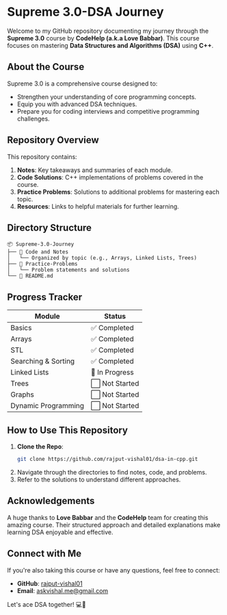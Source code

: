 # Supreme 3.0-DSA Journey

Welcome to my GitHub repository documenting my journey through the **Supreme 3.0** course by **CodeHelp (a.k.a Love Babbar)**. This course focuses on mastering **Data Structures and Algorithms (DSA)** using **C++**.

## About the Course

Supreme 3.0 is a comprehensive course designed to:

- Strengthen your understanding of core programming concepts.
- Equip you with advanced DSA techniques.
- Prepare you for coding interviews and competitive programming challenges.

## Repository Overview

This repository contains:

1. **Notes**: Key takeaways and summaries of each module.
2. **Code Solutions**: C++ implementations of problems covered in the course.
3. **Practice Problems**: Solutions to additional problems for mastering each topic.
4. **Resources**: Links to helpful materials for further learning.

## Directory Structure

```
📦 Supreme-3.0-Journey
├── 📁 Code and Notes
│   └── Organized by topic (e.g., Arrays, Linked Lists, Trees)
├── 📁 Practice-Problems
│   └── Problem statements and solutions
└── 📄 README.md
```

## Progress Tracker

| Module              | Status         |
| ------------------- | -------------- |
| Basics              | ✅ Completed   |
| Arrays              | ✅ Completed   |
| STL                 | ✅ Completed   |
| Searching & Sorting | ✅ Completed   |
| Linked Lists        | 🔄 In Progress |
| Trees               | ⬜ Not Started |
| Graphs              | ⬜ Not Started |
| Dynamic Programming | ⬜ Not Started |

## How to Use This Repository

1. **Clone the Repo**:
   ```bash
   git clone https://github.com/rajput-vishal01/dsa-in-cpp.git
   ```
2. Navigate through the directories to find notes, code, and problems.
3. Refer to the solutions to understand different approaches.

## Acknowledgements

A huge thanks to **Love Babbar** and the **CodeHelp** team for creating this amazing course. Their structured approach and detailed explanations make learning DSA enjoyable and effective.

## Connect with Me

If you're also taking this course or have any questions, feel free to connect:

- **GitHub**: [rajput-vishal01](https://github.com/rajput-vishal01)
- **Email**: [askvishal.me@gmail.com](mailto:askvishal.me@gmail.com)

Let's ace DSA together! 💻🚀
